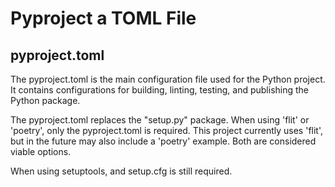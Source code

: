 # Pyproject a TOML File

## pyproject.toml

The pyproject.toml is the main configuration file used for the Python project.
It contains configurations for building, linting, testing, and publishing the Python package.

The pyproject.toml replaces the "setup.py" package. When using 'flit' or 'poetry', only the pyproject.toml is required.
This project currently uses 'flit', but in the future may also include a 'poetry' example. Both are considered viable options.

When using setuptools, and setup.cfg is still required.
